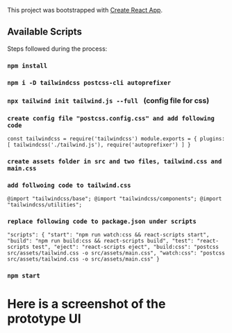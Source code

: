This project was bootstrapped with [Create React App](https://github.com/facebook/create-react-app).

## Available Scripts

Steps followed during the process:

### `npm install`
### `npm i -D tailwindcss postcss-cli autoprefixer`
### `npx tailwind init tailwind.js --full ` (config file for css)
###  `create config file "postcss.config.css" and add following code`
`const tailwindcss = require('tailwindcss')
module.exports = {
    plugins: [
        tailwindcss('./tailwind.js'),
        require('autoprefixer')
    ]
}`
### `create assets folder in src and two files, tailwind.css and main.css`
### `add follwoing code to tailwind.css`
`@import "tailwindcss/base";
@import "tailwindcss/components";
@import "tailwindcss/utilities";`

### `replace following code to package.json under scripts`
`"scripts": {
    "start": "npm run watch:css && react-scripts start",
    "build": "npm run build:css && react-scripts build",
    "test": "react-scripts test",
    "eject": "react-scripts eject",
    "build:css": "postcss src/assets/tailwind.css -o src/assets/main.css",
    "watch:css": "postcss src/assets/tailwind.css -o src/assets/main.css"
  }`

### `npm start`

# Here is a screenshot of the prototype UI

